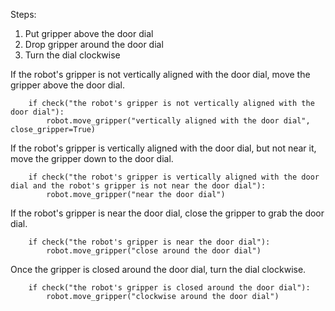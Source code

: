 

Steps:
1. Put gripper above the door dial
2. Drop gripper around the door dial
3. Turn the dial clockwise

If the robot's gripper is not vertically aligned with the door dial, move the gripper above the door dial.

```
    if check("the robot's gripper is not vertically aligned with the door dial"):
        robot.move_gripper("vertically aligned with the door dial", close_gripper=True)
```

If the robot's gripper is vertically aligned with the door dial, but not near it, move the gripper down to the door dial.

```
    if check("the robot's gripper is vertically aligned with the door dial and the robot's gripper is not near the door dial"):
        robot.move_gripper("near the door dial")
```

If the robot's gripper is near the door dial, close the gripper to grab the door dial.

```
    if check("the robot's gripper is near the door dial"):
        robot.move_gripper("close around the door dial")
```

Once the gripper is closed around the door dial, turn the dial clockwise.

```
    if check("the robot's gripper is closed around the door dial"):
        robot.move_gripper("clockwise around the door dial")
```